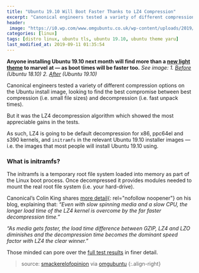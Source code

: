 ```yaml
---
title: "Ubuntu 19.10 Will Boot Faster Thanks to LZ4 Compression"
excerpt: "Canonical engineers tested a variety of different compression options on the Ubuntu install image..."
header:
 image: "https://i0.wp.com/www.omgubuntu.co.uk/wp-content/uploads/2019/05/ubuntu-19.10-eoan-ermine.jpg"
categories: [linux]
tags: [distro linux, ubuntu tls, ubuntu 19.10, ubuntu theme yaru]
last_modified_at: 2019-09-11 01:35:54
---
```


**Anyone installing Ubuntu 19.10 next month will find more than a [new light theme](https://github.com/ubuntu/yaru/pull/1493) to marvel at — as boot times will be faster too.** _See image: 1. [Before](https://149366088.v2.pressablecdn.com/wp-content/uploads/2018/10/ubuntu-18.10-nautilus-and-yaru-gtk.jpg) (Ubuntu 18.10) 2. [After](https://149366088.v2.pressablecdn.com/wp-content/uploads/2019/09/yaru-light-theme-ubuntu-19.10.jpg) (Ubuntu 19.10)_

Canonical engineers tested a variety of different compression options on the Ubuntu install image, looking to find the best compromise between best compression (i.e. small file sizes) and decompression (i.e. fast unpack times).

But it was the LZ4 decompression algorithm which showed the most appreciable gains in the tests.

As such, LZ4 is going to be default decompression for x86, ppc64el and s390 kernels, and `initramfs` in the relevant Ubuntu 19.10 installer images — i.e. the images that most people will install Ubuntu 19.10 using.

### What is initramfs?

The initramfs is a temporary root file system loaded into memory as part of the Linux boot process. Once decompressed it provides modules needed to mount the real root file system (i.e. your hard-drive).

Canonical’s Colin King shares [more detail](https://smackerelofopinion.blogspot.com/2019/09/boot-speed-improvements-for-ubuntu-1910.html){: rel="nofollow noopener"} on his blog, explaining that: _“Even with slow spinning media and a slow CPU, the longer load time of the LZ4 kernel is overcome by the far faster decompression time.”_

_“As media gets faster, the load time difference between GZIP, LZ4 and LZO diminishes and the decompression time becomes the dominant speed factor with LZ4 the clear winner.”_

Those minded can pore over the [full test results](https://kernel.ubuntu.com/~cking/boot-speed-eoan-5.3/kernel-compression-method.txt) in finer detail.

> source: [smackerelofopinion](https://smackerelofopinion.blogspot.com) via [omgubuntu](https://www.omgubuntu.co.uk/2019/09/ubuntu-19-10-faster-boot-lz4)
{:.align-right}
